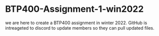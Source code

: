# BTP400-Assignment-1-win2022

we are here to create a BTP400 assignment in winter 2022. GitHub is intreageted to discord to update members so they can pull updated files.
